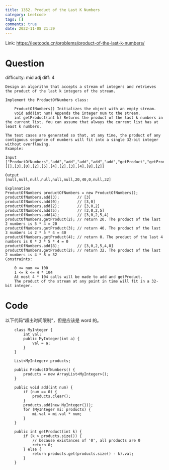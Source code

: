 ```yaml
---
title: 1352. Product of the Last K Numbers
category: Leetcode
tags: []
comments: true
date: 2022-11-08 21:39
---
```




Link: https://leetcode.cn/problems/product-of-the-last-k-numbers/

# Question

difficulty: mid
adj diff: 4

    Design an algorithm that accepts a stream of integers and retrieves the product of the last k integers of the stream.

    Implement the ProductOfNumbers class:

    	ProductOfNumbers() Initializes the object with an empty stream.
    	void add(int num) Appends the integer num to the stream.
    	int getProduct(int k) Returns the product of the last k numbers in the current list. You can assume that always the current list has at least k numbers.

    The test cases are generated so that, at any time, the product of any contiguous sequence of numbers will fit into a single 32-bit integer without overflowing.
    Example:

    Input
    ["ProductOfNumbers","add","add","add","add","add","getProduct","getProduct","getProduct","add","getProduct"]
    [[],[3],[0],[2],[5],[4],[2],[3],[4],[8],[2]]

    Output
    [null,null,null,null,null,null,20,40,0,null,32]

    Explanation
    ProductOfNumbers productOfNumbers = new ProductOfNumbers();
    productOfNumbers.add(3);        // [3]
    productOfNumbers.add(0);        // [3,0]
    productOfNumbers.add(2);        // [3,0,2]
    productOfNumbers.add(5);        // [3,0,2,5]
    productOfNumbers.add(4);        // [3,0,2,5,4]
    productOfNumbers.getProduct(2); // return 20. The product of the last 2 numbers is 5 * 4 = 20
    productOfNumbers.getProduct(3); // return 40. The product of the last 3 numbers is 2 * 5 * 4 = 40
    productOfNumbers.getProduct(4); // return 0. The product of the last 4 numbers is 0 * 2 * 5 * 4 = 0
    productOfNumbers.add(8);        // [3,0,2,5,4,8]
    productOfNumbers.getProduct(2); // return 32. The product of the last 2 numbers is 4 * 8 = 32
    Constraints:

    	0 <= num <= 100
    	1 <= k <= 4 * 104
    	At most 4 * 104 calls will be made to add and getProduct.
    	The product of the stream at any point in time will fit in a 32-bit integer.

# Code

以下代码“超出时间限制”，但是应该是 word 的。

```
    class MyInteger {
        int val;
        public MyInteger(int a) {
            val = a;
        }
    }

    List<MyInteger> products;

    public ProductOfNumbers() {
        products = new ArrayList<MyInteger>();
    }

    public void add(int num) {
        if (num == 0) {
            products.clear();
        }
        products.add(new MyInteger(1));
        for (MyInteger mi: products) {
            mi.val = mi.val * num;
        }
    }

    public int getProduct(int k) {
        if (k > products.size()) {
            // because existances of '0', all products are 0
            return 0;
        } else {
            return products.get(products.size() - k).val;
        }
    }
```
